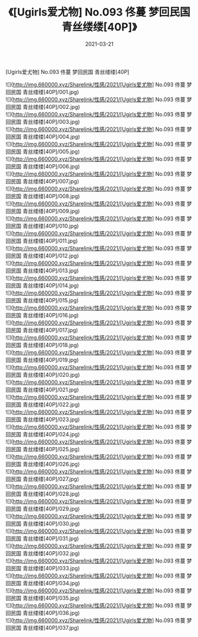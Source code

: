 ﻿---
layout: post
title:  《[Ugirls爱尤物] No.093 佟蔓 梦回民国 青丝缕缕[40P]》
date:   2021-03-21
img: http://img.660000.xyz/Sharelink/性感/2021/[Ugirls爱尤物] No.093 佟蔓 梦回民国 青丝缕缕[40P]/000.jpg
categories: [美女, 清纯, 唯美]
---

[Ugirls爱尤物] No.093 佟蔓 梦回民国 青丝缕缕[40P]

  ![](http://img.660000.xyz/Sharelink/性感/2021/[Ugirls爱尤物] No.093 佟蔓 梦回民国 青丝缕缕[40P]/001.jpg) <br> ![](http://img.660000.xyz/Sharelink/性感/2021/[Ugirls爱尤物] No.093 佟蔓 梦回民国 青丝缕缕[40P]/002.jpg) <br> ![](http://img.660000.xyz/Sharelink/性感/2021/[Ugirls爱尤物] No.093 佟蔓 梦回民国 青丝缕缕[40P]/003.jpg) <br> ![](http://img.660000.xyz/Sharelink/性感/2021/[Ugirls爱尤物] No.093 佟蔓 梦回民国 青丝缕缕[40P]/004.jpg) <br> ![](http://img.660000.xyz/Sharelink/性感/2021/[Ugirls爱尤物] No.093 佟蔓 梦回民国 青丝缕缕[40P]/005.jpg) <br> ![](http://img.660000.xyz/Sharelink/性感/2021/[Ugirls爱尤物] No.093 佟蔓 梦回民国 青丝缕缕[40P]/006.jpg) <br> ![](http://img.660000.xyz/Sharelink/性感/2021/[Ugirls爱尤物] No.093 佟蔓 梦回民国 青丝缕缕[40P]/007.jpg) <br> ![](http://img.660000.xyz/Sharelink/性感/2021/[Ugirls爱尤物] No.093 佟蔓 梦回民国 青丝缕缕[40P]/008.jpg) <br> ![](http://img.660000.xyz/Sharelink/性感/2021/[Ugirls爱尤物] No.093 佟蔓 梦回民国 青丝缕缕[40P]/009.jpg) <br> ![](http://img.660000.xyz/Sharelink/性感/2021/[Ugirls爱尤物] No.093 佟蔓 梦回民国 青丝缕缕[40P]/010.jpg) <br> ![](http://img.660000.xyz/Sharelink/性感/2021/[Ugirls爱尤物] No.093 佟蔓 梦回民国 青丝缕缕[40P]/011.jpg) <br> ![](http://img.660000.xyz/Sharelink/性感/2021/[Ugirls爱尤物] No.093 佟蔓 梦回民国 青丝缕缕[40P]/012.jpg) <br> ![](http://img.660000.xyz/Sharelink/性感/2021/[Ugirls爱尤物] No.093 佟蔓 梦回民国 青丝缕缕[40P]/013.jpg) <br> ![](http://img.660000.xyz/Sharelink/性感/2021/[Ugirls爱尤物] No.093 佟蔓 梦回民国 青丝缕缕[40P]/014.jpg) <br> ![](http://img.660000.xyz/Sharelink/性感/2021/[Ugirls爱尤物] No.093 佟蔓 梦回民国 青丝缕缕[40P]/015.jpg) <br> ![](http://img.660000.xyz/Sharelink/性感/2021/[Ugirls爱尤物] No.093 佟蔓 梦回民国 青丝缕缕[40P]/016.jpg) <br> ![](http://img.660000.xyz/Sharelink/性感/2021/[Ugirls爱尤物] No.093 佟蔓 梦回民国 青丝缕缕[40P]/017.jpg) <br> ![](http://img.660000.xyz/Sharelink/性感/2021/[Ugirls爱尤物] No.093 佟蔓 梦回民国 青丝缕缕[40P]/018.jpg) <br> ![](http://img.660000.xyz/Sharelink/性感/2021/[Ugirls爱尤物] No.093 佟蔓 梦回民国 青丝缕缕[40P]/019.jpg) <br> ![](http://img.660000.xyz/Sharelink/性感/2021/[Ugirls爱尤物] No.093 佟蔓 梦回民国 青丝缕缕[40P]/020.jpg) <br> ![](http://img.660000.xyz/Sharelink/性感/2021/[Ugirls爱尤物] No.093 佟蔓 梦回民国 青丝缕缕[40P]/021.jpg) <br> ![](http://img.660000.xyz/Sharelink/性感/2021/[Ugirls爱尤物] No.093 佟蔓 梦回民国 青丝缕缕[40P]/022.jpg) <br> ![](http://img.660000.xyz/Sharelink/性感/2021/[Ugirls爱尤物] No.093 佟蔓 梦回民国 青丝缕缕[40P]/023.jpg) <br> ![](http://img.660000.xyz/Sharelink/性感/2021/[Ugirls爱尤物] No.093 佟蔓 梦回民国 青丝缕缕[40P]/024.jpg) <br> ![](http://img.660000.xyz/Sharelink/性感/2021/[Ugirls爱尤物] No.093 佟蔓 梦回民国 青丝缕缕[40P]/025.jpg) <br> ![](http://img.660000.xyz/Sharelink/性感/2021/[Ugirls爱尤物] No.093 佟蔓 梦回民国 青丝缕缕[40P]/026.jpg) <br> ![](http://img.660000.xyz/Sharelink/性感/2021/[Ugirls爱尤物] No.093 佟蔓 梦回民国 青丝缕缕[40P]/027.jpg) <br> ![](http://img.660000.xyz/Sharelink/性感/2021/[Ugirls爱尤物] No.093 佟蔓 梦回民国 青丝缕缕[40P]/028.jpg) <br> ![](http://img.660000.xyz/Sharelink/性感/2021/[Ugirls爱尤物] No.093 佟蔓 梦回民国 青丝缕缕[40P]/029.jpg) <br> ![](http://img.660000.xyz/Sharelink/性感/2021/[Ugirls爱尤物] No.093 佟蔓 梦回民国 青丝缕缕[40P]/030.jpg) <br> ![](http://img.660000.xyz/Sharelink/性感/2021/[Ugirls爱尤物] No.093 佟蔓 梦回民国 青丝缕缕[40P]/031.jpg) <br> ![](http://img.660000.xyz/Sharelink/性感/2021/[Ugirls爱尤物] No.093 佟蔓 梦回民国 青丝缕缕[40P]/032.jpg) <br> ![](http://img.660000.xyz/Sharelink/性感/2021/[Ugirls爱尤物] No.093 佟蔓 梦回民国 青丝缕缕[40P]/033.jpg) <br> ![](http://img.660000.xyz/Sharelink/性感/2021/[Ugirls爱尤物] No.093 佟蔓 梦回民国 青丝缕缕[40P]/034.jpg) <br> ![](http://img.660000.xyz/Sharelink/性感/2021/[Ugirls爱尤物] No.093 佟蔓 梦回民国 青丝缕缕[40P]/035.jpg) <br> ![](http://img.660000.xyz/Sharelink/性感/2021/[Ugirls爱尤物] No.093 佟蔓 梦回民国 青丝缕缕[40P]/036.jpg) <br> ![](http://img.660000.xyz/Sharelink/性感/2021/[Ugirls爱尤物] No.093 佟蔓 梦回民国 青丝缕缕[40P]/037.jpg) <br>